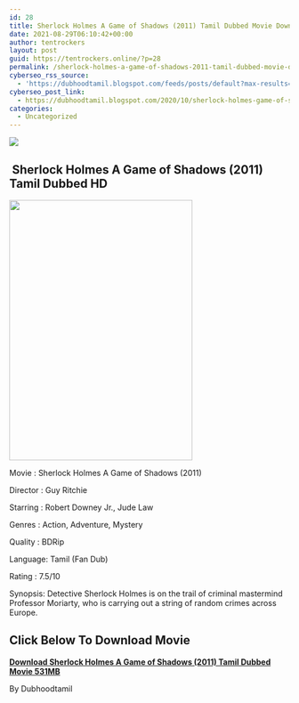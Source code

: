 ```yaml
---
id: 28
title: Sherlock Holmes A Game of Shadows (2011) Tamil Dubbed Movie Download HD
date: 2021-08-29T06:10:42+00:00
author: tentrockers
layout: post
guid: https://tentrockers.online/?p=28
permalink: /sherlock-holmes-a-game-of-shadows-2011-tamil-dubbed-movie-download-hd/
cyberseo_rss_source:
  - 'https://dubhoodtamil.blogspot.com/feeds/posts/default?max-results=150&start-index=1'
cyberseo_post_link:
  - https://dubhoodtamil.blogspot.com/2020/10/sherlock-holmes-game-of-shadows-2011.html
categories:
  - Uncategorized
---
```

<div class="media_block">
  <img src="https://1.bp.blogspot.com/-SZ1m2PcvpDs/X5EImqShbuI/AAAAAAAACyw/dcQrtCRI-esKT-2bnKP5gPeIMZADsszCgCNcBGAsYHQ/s72-w329-h468-c/image-178201-sxyahswrjz.webp" class="media_thumbnail" />
</div>

## &nbsp;Sherlock Holmes A Game of Shadows (2011) Tamil Dubbed HD

<div class="separator">
  <a href="https://1.bp.blogspot.com/-SZ1m2PcvpDs/X5EImqShbuI/AAAAAAAACyw/dcQrtCRI-esKT-2bnKP5gPeIMZADsszCgCNcBGAsYHQ/s841/image-178201-sxyahswrjz.webp"><img loading="lazy" border="0" data-original-height="841" data-original-width="592" height="468" src="https://1.bp.blogspot.com/-SZ1m2PcvpDs/X5EImqShbuI/AAAAAAAACyw/dcQrtCRI-esKT-2bnKP5gPeIMZADsszCgCNcBGAsYHQ/w329-h468/image-178201-sxyahswrjz.webp" width="329" /></a>
</div>

Movie	<span></span>:	<span></span>Sherlock Holmes A Game of Shadows (2011)&nbsp;

Director	<span></span>:	<span></span>Guy Ritchie&nbsp;

Starring	<span></span>:	<span></span>Robert Downey Jr., Jude Law&nbsp;

Genres	<span></span>:	<span></span>Action, Adventure, Mystery&nbsp;

Quality	<span></span>:	<span></span>BDRip&nbsp;

Language:	<span></span>Tamil (Fan Dub)

Rating	<span></span>:	<span></span>7.5/10 &nbsp;

Synopsis: Detective Sherlock Holmes is on the trail of criminal mastermind Professor Moriarty, who is carrying out a string of random crimes across Europe.

## <span><b>Click Below To Download Movie</b></span>

<span><b><a href="http://d8.uptofiles.com/files/Tamil%20Dubbed%20Collections/Sherlock%20Holmes%20Trilogy%20Collections/Sherlock%20Holmes%202%20(2011)/Sherlock%20Holmes%202%20(640x360)/Sherlock%20Holmes%202%20HD.mp4" target>Download Sherlock Holmes A Game of Shadows (2011) Tamil Dubbed Movie 531MB</a></b></span>

By Dubhoodtamil